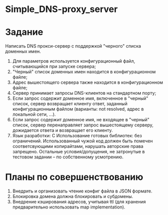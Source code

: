 # Simple_DNS-proxy_server
# Задание

Написать DNS прокси-сервер с поддержкой "черного" списка доменных имен.

1.	Для параметров используется конфигурационный файл, считывающийся при запуске сервера;
2.	"Черный" список доменных имен находится в конфигурационном файле;
3.	Адрес вышестоящего сервера также находится в конфигурационном файле;
4.	Сервер принимает запросы DNS-клиентов на стандартном порту;
5.	Если запрос содержит доменное имя, включенное в "черный" список, сервер возвращает клиенту ответ, заданный конфигурационным файлом (варианты: not resolved, адрес в локальной сети, ...).
6.	Если запрос содержит доменное имя, не входящее в "черный" список, сервер перенаправляет запрос вышестоящему серверу, дожидается ответа и возвращает его клиенту.
7. Язык разработки: С
Использование готовых библиотек: без ограничений.
Использованный чужой код должен быть помечен соответсвующими копирайтами, нарушать авторские права запрещено.
Остальные условия/допущения, не затронутые в тестовом задании – по собственному усмотрению.

# Планы по совершенствованию
1. Внедрить и организовать чтение конфиг файла в JSON формате.
2. Блокировка домена должна блокировать и субдомены.
3. Внедрение кэширования адресов, учитывая ttl (для хранения предварительно использовать map implementation).
